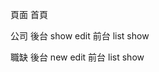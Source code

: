 頁面
  首頁
  
  公司
    後台
      show
      edit
    前台
      list
      show
      

  職缺
    後台
      new
      edit
    前台
      list
      show